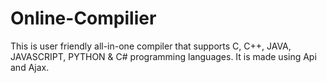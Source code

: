 # Online-Compilier
This is user friendly all-in-one compiler that supports C, C++, JAVA, JAVASCRIPT, PYTHON & C# programming languages.
It is made using Api and Ajax.
